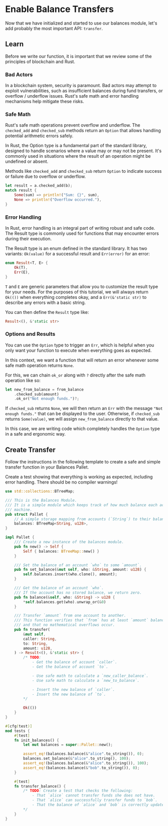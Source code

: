 # Enable Balance Transfers

Now that we have initialized and started to use our balances module, let's add probably the most important API: `transfer`.

## Learn

Before we write our function, it is important that we review some of the principles of blockchain and Rust.

### Bad Actors

In a blockchain system, security is paramount. Bad actors may attempt to exploit vulnerabilities, such as insufficient balances during fund transfers, or overflow / underflow issues. Rust's safe math and error handling mechanisms help mitigate these risks.

### Safe Math

Rust's safe math operations prevent overflow and underflow. The `checked_add` and `checked_sub` methods return an `Option` that allows handling potential arithmetic errors safely.

In Rust, the Option type is a fundamental part of the standard library, designed to handle scenarios where a value may or may not be present. It's commonly used in situations where the result of an operation might be undefined or absent.

Methods like `checked_add` and `checked_sub` return `Option` to indicate success or failure due to overflow or underflow.

```rust
let result = a.checked_add(b);
match result {
    Some(sum) => println!("Sum: {}", sum),
    None => println!("Overflow occurred."),
}
```

### Error Handling

In Rust, error handling is an integral part of writing robust and safe code. The Result type is commonly used for functions that may encounter errors during their execution.

The Result type is an enum defined in the standard library. It has two variants: `Ok(value)` for a successful result and `Err(error)` for an error:

```rust
enum Result<T, E> {
    Ok(T),
    Err(E),
}
```

`T` and `E` are generic parameters that allow you to customize the result type for your needs. For the purposes of this tutorial, we will always return `Ok(())` when everything completes okay, and a `Err(&'static str)` to describe any errors with a basic string.

You can then define the `Result` type like:

```rust
Result<(), &'static str>
```

### Options and Results

You can use the `Option` type to trigger an `Err`, which is helpful when you only want your function to execute when everything goes as expected.

In this context, we want a function that will return an error whenever some safe math operation returns `None`.

For this, we can chain `ok_or` along with `?` directly after the safe math operation like so:

```rust
let new_from_balance = from_balance
    .checked_sub(amount)
    .ok_or("Not enough funds.")?;
```

If `checked_sub` returns `None`, we will then return an `Err` with the message `"Not enough funds."` that can be displayed to the user. Otherwise, if `checked_sub` returns `Some(value)`, we will assign `new_from_balance` directly to that value.

In this case, we are writing code which completely handles the `Option` type in a safe and ergonomic way.

## Create Transfer

Follow the instructions in the following template to create a safe and simple transfer function in your Balances Pallet.

Create a test showing that everything is working as expected, including error handling. There should be no compiler warnings!

```rust filename="src/balances.rs"
use std::collections::BTreeMap;

/// This is the Balances Module.
/// It is a simple module which keeps track of how much balance each account has in this state
/// machine.
pub struct Pallet {
	// A simple storage mapping from accounts (`String`) to their balances (`u128`).
	balances: BTreeMap<String, u128>,
}

impl Pallet {
	/// Create a new instance of the balances module.
	pub fn new() -> Self {
		Self { balances: BTreeMap::new() }
	}

	/// Set the balance of an account `who` to some `amount`.
	pub fn set_balance(&mut self, who: &String, amount: u128) {
		self.balances.insert(who.clone(), amount);
	}

	/// Get the balance of an account `who`.
	/// If the account has no stored balance, we return zero.
	pub fn balance(&self, who: &String) -> u128 {
		*self.balances.get(who).unwrap_or(&0)
	}

	/// Transfer `amount` from one account to another.
	/// This function verifies that `from` has at least `amount` balance to transfer,
	/// and that no mathematical overflows occur.
	pub fn transfer(
		&mut self,
		caller: String,
		to: String,
		amount: u128,
	) -> Result<(), &'static str> {
		/* TODO:
			- Get the balance of account `caller`.
			- Get the balance of account `to`.

			- Use safe math to calculate a `new_caller_balance`.
			- Use safe math to calculate a `new_to_balance`.

			- Insert the new balance of `caller`.
			- Insert the new balance of `to`.
		*/

		Ok(())
	}
}

#[cfg(test)]
mod tests {
	#[test]
	fn init_balances() {
		let mut balances = super::Pallet::new();

		assert_eq!(balances.balance(&"alice".to_string()), 0);
		balances.set_balance(&"alice".to_string(), 100);
		assert_eq!(balances.balance(&"alice".to_string()), 100);
		assert_eq!(balances.balance(&"bob".to_string()), 0);
	}

	#[test]
	fn transfer_balance() {
		/* TODO: Create a test that checks the following:
			- That `alice` cannot transfer funds she does not have.
			- That `alice` can successfully transfer funds to `bob`.
			- That the balance of `alice` and `bob` is correctly updated.
		*/
	}
}
```
